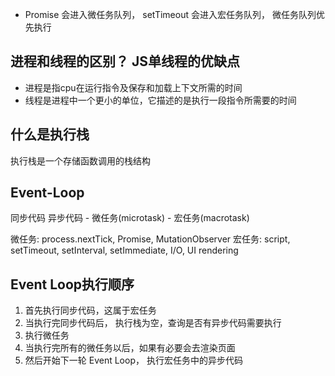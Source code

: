 - Promise 会进入微任务队列， setTimeout 会进入宏任务队列， 微任务队列优先执行

## 进程和线程的区别？ JS单线程的优缺点
  - 进程是指cpu在运行指令及保存和加载上下文所需的时间 
  - 线程是进程中一个更小的单位，它描述的是执行一段指令所需要的时间 



## 什么是执行栈 
  执行栈是一个存储函数调用的栈结构

## Event-Loop
  同步代码
  异步代码  - 微任务(microtask)      - 宏任务(macrotask)


  微任务: process.nextTick,  Promise,  MutationObserver
  宏任务: script, setTimeout, setInterval, setImmediate, I/O, UI rendering

## Event Loop执行顺序
1. 首先执行同步代码，这属于宏任务
2. 当执行完同步代码后， 执行栈为空，查询是否有异步代码需要执行
3. 执行微任务
4. 当执行完所有的微任务以后，如果有必要会去渲染页面
5. 然后开始下一轮 Event Loop， 执行宏任务中的异步代码            

